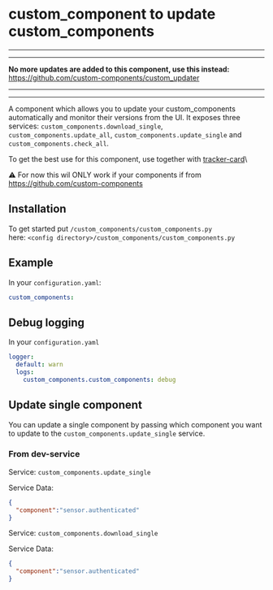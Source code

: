 # custom_component to update custom_components
***
***
**No more updates are added to this component, use this instead:**\
https://github.com/custom-components/custom_updater
***
***

A component which allows you to update your custom_components automatically and monitor their versions from the UI. It exposes three services: `custom_components.download_single`, `custom_components.update_all`, `custom_components.update_single` and `custom_components.check_all`.

To get the best use for this component, use together with [tracker-card](https://github.com/ciotlosm/custom-lovelace/tree/master/tracker-card)\

⚠️ For now this wil ONLY work if your components if from https://github.com/custom-components

## Installation

To get started put `/custom_components/custom_components.py`  
here: `<config directory>/custom_components/custom_components.py` 

## Example

In your `configuration.yaml`:

```yaml
custom_components:
```

## Debug logging

In your `configuration.yaml`

```yaml
logger:
  default: warn
  logs:
    custom_components.custom_components: debug
```

## Update single component

You can update a single component by passing which component you want to update to the  `custom_components.update_single` service.

### From dev-service

Service: `custom_components.update_single`

Service Data:

```json
{
  "component":"sensor.authenticated"
}
```

Service: `custom_components.download_single`

Service Data:

```json
{
  "component":"sensor.authenticated"
}
```

